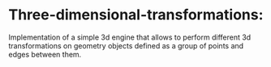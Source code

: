 # Three-dimensional-transformations:
Implementation of a simple 3d engine that allows to perform different 3d transformations on geometry objects defined as a group of points and edges between them.

